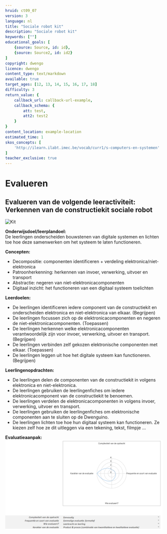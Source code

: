 ```yaml
---
hruid: ct09_07
version: 3
language: nl
title: "Sociale robot kit"
description: "Sociale robot kit"
keywords: [""]
educational_goals: [
    {source: Source, id: id}, 
    {source: Source2, id: id2}
]
copyright: dwengo
licence: dwengo
content_type: text/markdown
available: true
target_ages: [12, 13, 14, 15, 16, 17, 18]
difficulty: 3
return_value: {
    callback_url: callback-url-example,
    callback_schema: {
        att: test,
        att2: test2
    }
}
content_location: example-location
estimated_time: 1
skos_concepts: [
    'http://ilearn.ilabt.imec.be/vocab/curr1/s-computers-en-systemen'
]
teacher_exclusive: true
---
```

# Evalueren
## Evalueren van de volgende leeractiviteit: Verkennen van de constructiekit sociale robot

![Kit](https://github.com/dwengovzw/learning_content/assets/48352335/3d5353ce-ff58-4eb5-a3b3-f859f917731a)

**Onderwijsdoel/leerplandoel:**<br>
De leerlingen onderscheiden bouwstenen van digitale systemen en lichten toe hoe deze samenwerken om het systeem te laten functioneren.

**Concepten:**
* Decompositie: componenten identificeren + verdeling elektronica/niet-elektronica
* Patroonherkenning: herkennen van invoer, verwerking, uitvoer en transport
* Abstractie: negeren van niet-elektronicacomponenten
* Digitaal inzicht: het functioneren van een digitaal systeem toelichten

**Leerdoelen:**
* De leerlingen identificeren iedere component van de constructiekit en onderscheiden elektronica en niet-elektronica van elkaar. (Begrijpen)
* De leerlingen focussen zich op de elektronicacomponenten en negeren de niet-elektronicacomponenten. (Toepassen)
* De leerlingen herkennen welke elektronicacomponenten verantwoordelijk zijn voor invoer, verwerking, uitvoer en transport. (Begrijpen)
* De leerlingen verbinden zelf gekozen elektronische componenten met elkaar. (Toepassen)
* De leerlingen leggen uit hoe het digitale systeem kan functioneren. (Begrijpen)

**Leerlingenopdrachten:**
* De leerlingen delen de componenten van de constructiekit in volgens elektronica en niet-elektronica.
* De leerlingen gebruiken de leerlingenfiches om iedere elektronicacomponent van de constructiekit te benoemen.
* De leerlingen verdelen de elektronicacomponenten in volgens invoer, verwerking, uitvoer en transport.
* De leerlingen gebruiken de leerlingenfiches om elektronische componenten aan te sluiten op de Dwenguino.
* De leerlingen lichten toe hoe hun digitaal systeem kan functioneren. Ze kiezen zelf hoe ze dit uitleggen via een tekening, tekst, filmpje ...

**Evaluatieaanpak:**<br>
![spin kit](embed/spinkit.png)




